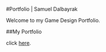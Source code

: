 #Portfolio | Samuel Dalbayrak

 Welcome to my Game Design Portfolio.
 
 ##My Portfolio
 
 click [here](https://samuelbly.github.io/Portfolio/Portfolio_builds/Game_Design_Portfolio/Portfolio.html).
